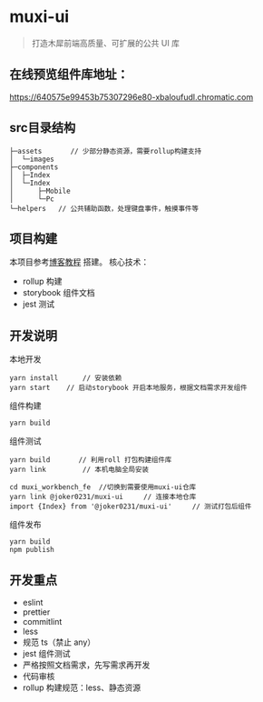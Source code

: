 # muxi-ui

> 打造木犀前端高质量、可扩展的公共 UI 库
 
## 在线预览组件库地址：
https://640575e99453b75307296e80-xbaloufudl.chromatic.com
 
## src目录结构
```text
├─assets       // 少部分静态资源，需要rollup构建支持
│  └─images
├─components
│  ├─Index
│  └─Index
│      ├─Mobile
│      └─Pc
└─helpers   // 公共辅助函数，处理键盘事件，触摸事件等

```

## 项目构建

本项目参考[博客教程](https://dev.to/alexeagleson/how-to-create-and-publish-a-react-component-library-2oe) 搭建。
核心技术：

-   rollup 构建
-   storybook 组件文档
-   jest 测试

## 开发说明

本地开发

```shell
yarn install      // 安装依赖
yarn start    // 启动storybook 开启本地服务，根据文档需求开发组件
```

组件构建
```shell
yarn build
```

组件测试

```shell
yarn build       // 利用roll 打包构建组件库
yarn link         // 本机电脑全局安装

cd muxi_workbench_fe  //切换到需要使用muxi-ui仓库
yarn link @joker0231/muxi-ui     // 连接本地仓库
import {Index} from '@joker0231/muxi-ui'     // 测试打包后组件
```

组件发布

```shell
yarn build
npm publish
```

## 开发重点

-   eslint
-   prettier
-   commitlint
-   less
-   规范 ts（禁止 any）
-   jest 组件测试
-   严格按照文档需求，先写需求再开发
-   代码审核
-   rollup 构建规范：less、静态资源
